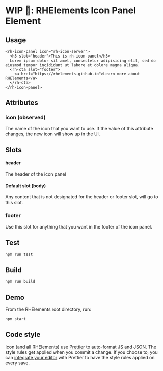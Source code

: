 # WIP 🐣: RHElements Icon Panel Element

## Usage

```
<rh-icon-panel icon="rh-icon-server">
  <h3 slot="header">This is rh-icon-panel</h3>
  Lorem ipsum dolor sit amet, consectetur adipisicing elit, sed do eiusmod tempor incididunt ut labore et dolore magna aliqua.
  <rh-cta slot="footer">
    <a href="https://rhelements.github.io">Learn more about RHElements</a>
  </rh-cta>
</rh-icon-panel>
```

## Attributes

### icon (observed)

The name of the icon that you want to use. If the value of this attribute changes, the new icon will show up in the UI.

## Slots

#### header
The header of the icon panel

#### Default slot (body)
Any content that is not designated for the header or footer slot, will go to this slot.

### footer
Use this slot for anything that you want in the footer of the icon panel.

## Test

    npm run test

## Build

    npm run build

## Demo

From the RHElements root directory, run:

    npm start

## Code style

Icon (and all RHElements) use [Prettier][prettier] to auto-format JS and JSON. The style rules get applied when you commit a change. If you choose to, you can [integrate your editor][prettier-ed] with Prettier to have the style rules applied on every save.

[prettier]: https://github.com/prettier/prettier/
[prettier-ed]: https://github.com/prettier/prettier/#editor-integration
[web-component-tester]: https://github.com/Polymer/web-component-tester
